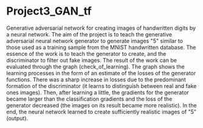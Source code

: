 # Project3_GAN_tf
Generative adversarial network for creating images of handwritten digits by a neural network.
The aim of the project is to teach the generative adversarial neural network generator to generate images "5" similar to those used as a training sample from the MNIST handwritten database.
The essence of the work is to teach the generator to create, and the discriminator to filter out fake images. 
The result of the work can be evaluated through the graph (check_of_learning). 
The graph shows the learning processes in the form of an estimate of the losses of the generator functions. 
There was a sharp increase in losses due to the predominant formation of the discriminator (it learns to distinguish between real and fake ones images). 
Then, after learning a little, the gradients for the generator became larger than the classification gradients and the loss of the generator decreased (the images on its result became more realistic). 
In the end, the neural network learned to create sufficiently realistic images of "5" (output).
